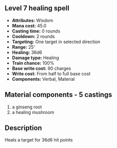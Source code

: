 ## Level 7 healing spell
- **Attributes:** Wisdom
- **Mana cost:** 45.0
- **Casting time:** 0 rounds
- **Cooldown:** 2 rounds
- **Targeting:** One target in selected direction
- **Range:** 25'
- **Healing:** 36d6
- **Damage type:** Healing
- **Train chance:** 100%
- **Base write cost:** 90 charges
- **Write cost:** From half to full base cost
- **Components:** Verbal, Material
## Material components - 5 castings
1. a ginseng root
2. a healing mushroom
## Description
Heals a target for 36d6 hit points
